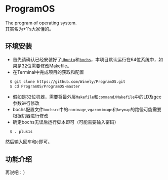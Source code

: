 # ProgramOS
The program of operating system.  
其实名为+1's大家懂的。

## 环境安装
+ 首先请确认已经安装好了[`Ubuntu`](http://www.ubuntu.com/download/desktop)和[`bochs`](http://sourceforge.net/projects/bochs/)，本项目默认运行在64位系统中，如果是32位需要修改Makefile。  
+ 在Terminal中完成项目的获取和配置  
```bash
  $ git clone https://github.com/Winely/ProgramOS.git  
  $ cd ProgramOS/ProgramOS-master
```
+ 假如是32位机器，需要将最外层`Makefile`和`command/Makefile`中的LD及gcc参数进行修改
+ bochs配置文件`bochsrc`中的`romimage`,`vgaromimage`和`keymap`的路径可能需要根据机器进行修改
+ 确定bochs无误后运行脚本即可（可能需要输入密码）
```bash
  $ . plus1s
```
  然后输入回车和c即可。  

## 功能介绍
再说吧：）

